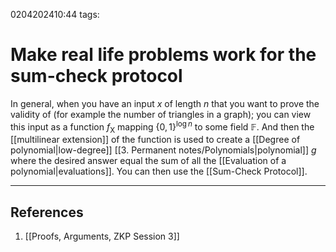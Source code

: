 0204202410:44
tags: 
# Make real life problems work for the sum-check protocol

In general, when you have an input $x$ of length $n$ that you want to prove the validity of (for example the number of triangles in a graph); you can view this input as a function $f_\mathrm{X}$ mapping $\{0,1\}^{\log n}$ to some field $\mathbb{F}$. 
And then the [[multilinear extension]] of the function is used to create a [[Degree of polynomial|low-degree]] [[3. Permanent notes/Polynomials|polynomial]] $g$ where the desired answer equal the sum of all the [[Evaluation of a polynomial|evaluations]]. You can then use the [[Sum-Check Protocol]]. 

---
## References
1. [[Proofs, Arguments, ZKP Session 3]]